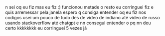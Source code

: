 n sei oq eu fiz mas eu fiz :) funcionou metade o resto eu corringuei fiz e quis arremessar pela janela espero q consiga entender oq eu fiz nos codigos usei um pouco de tudo des de video de indiano até video de russo usando stackoverflow até chatgpt e nn consegui entender o pq nn deu certo kkkkkkkk eu corringuei 5 vezes já 
